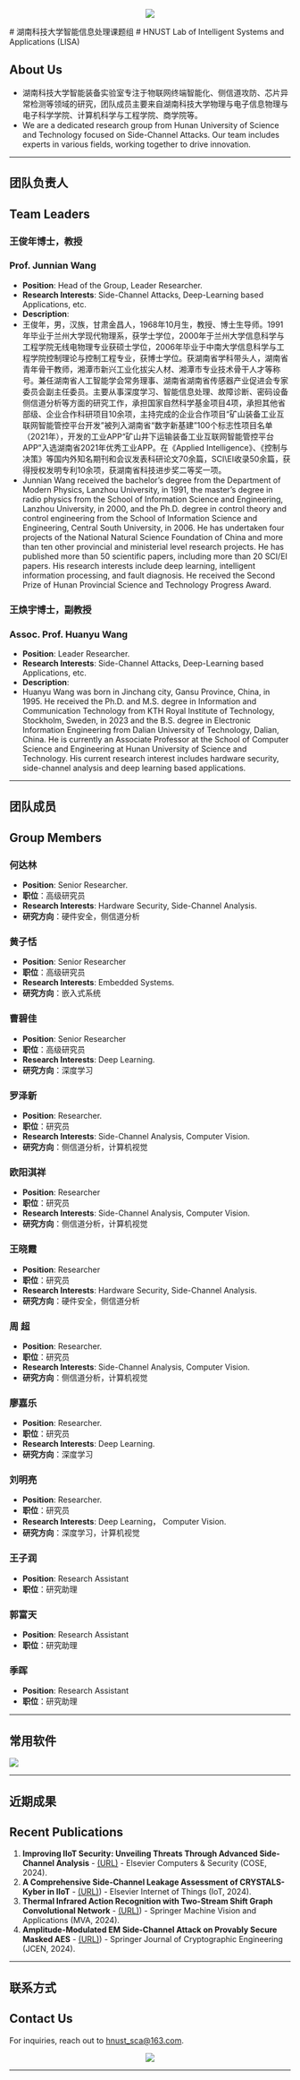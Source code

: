 <p align="center">
<img src="https://capsule-render.vercel.app/api?type=waving&color=timeGradient&height=300&&section=header&text=湖南科技大学&fontSize=90&fontAlign=50&fontAlignY=30&desc=智能装备实验室&descAlign=50&descSize=30&descAlignY=60&animation=twinkling" />
</p>
# 湖南科技大学智能信息处理课题组
# HNUST Lab of Intelligent Systems and Applications (LISA)

## About Us
- 湖南科技大学智能装备实验室专注于物联网终端智能化、侧信道攻防、芯片异常检测等领域的研究，团队成员主要来自湖南科技大学物理与电子信息物理与电子科学学院、计算机科学与工程学院、商学院等。
- We are a dedicated research group from Hunan University of Science and Technology focused on Side-Channel Attacks. Our team includes experts in various fields, working together to drive innovation.

---
## 团队负责人
## Team Leaders

### 王俊年博士，教授
### Prof. Junnian Wang
- **Position**: Head of the Group, Leader Researcher.
- **Research Interests**: Side-Channel Attacks, Deep-Learning based Applications, etc.
- **Description**:
- 王俊年，男，汉族，甘肃金昌人，1968年10月生，教授、博士生导师。1991年毕业于兰州大学现代物理系，获学士学位，2000年于兰州大学信息科学与工程学院无线电物理专业获硕士学位，2006年毕业于中南大学信息科学与工程学院控制理论与控制工程专业，获博士学位。获湖南省学科带头人，湖南省青年骨干教师，湘潭市新兴工业化拔尖人材、湘潭市专业技术骨干人才等称号。兼任湖南省人工智能学会常务理事、湖南省湖南省传感器产业促进会专家委员会副主任委员。主要从事深度学习、智能信息处理、故障诊断、密码设备侧信道分析等方面的研究工作，承担国家自然科学基金项目4项，承担其他省部级、企业合作科研项目10余项，主持完成的企业合作项目“矿山装备工业互联网智能管控平台开发”被列入湖南省“数字新基建”100个标志性项目名单（2021年），开发的工业APP“矿山井下运输装备工业互联网智能管控平台APP”入选湖南省2021年优秀工业APP。在《Applied Intelligence》、《控制与决策》等国内外知名期刊和会议发表科研论文70余篇，SCI\EI收录50余篇，获得授权发明专利10余项，获湖南省科技进步奖二等奖一项。
- Junnian Wang received the bachelor’s degree from the Department of Modern Physics, Lanzhou University, in 1991, the master’s degree in radio physics from the School of Information Science and Engineering, Lanzhou University, in 2000, and the Ph.D. degree in control theory and control engineering from the School of Information Science and Engineering, Central South University, in 2006. He has undertaken four projects of the National Natural Science Foundation of China and more than ten other provincial and ministerial level research projects. He has published more than 50 scientific papers, including more than 20 SCI/EI papers. His research interests include deep learning, intelligent information processing, and fault diagnosis. He received the Second Prize of Hunan Provincial Science and Technology Progress Award.

### 王焕宇博士，副教授
### Assoc. Prof. Huanyu Wang
- **Position**: Leader Researcher.
- **Research Interests**: Side-Channel Attacks, Deep-Learning based Applications, etc.
- **Description**:
- Huanyu Wang was born in Jinchang city, Gansu Province, China, in 1995. He received the Ph.D. and M.S. degree in Information and Communication Technology from KTH Royal Institute of Technology, Stockholm, Sweden, in 2023 and the B.S. degree in Electronic Information Engineering from Dalian University of Technology, Dalian, China. He is currently an Associate Professor at the School of Computer Science and Engineering at Hunan University of Science and Technology. His current research interest includes hardware security, side-channel analysis and deep learning based applications.

---
## 团队成员
## Group Members

### 何达林
- **Position**: Senior Researcher.
- **职位**：高级研究员
- **Research Interests**: Hardware Security, Side-Channel Analysis.
- **研究方向**：硬件安全，侧信道分析

### 黄子恬
- **Position**: Senior Researcher
- **职位**：高级研究员
- **Research Interests**: Embedded Systems.
- **研究方向**：嵌入式系统

### 曹碧佳
- **Position**: Senior Researcher
- **职位**：高级研究员
- **Research Interests**: Deep Learning.
- **研究方向**：深度学习

### 罗泽新
- **Position**: Researcher.
- **职位**：研究员
- **Research Interests**: Side-Channel Analysis, Computer Vision.
- **研究方向**：侧信道分析，计算机视觉

### 欧阳淇祥
- **Position**: Researcher
- **职位**：研究员
- **Research Interests**: Side-Channel Analysis, Computer Vision.
- **研究方向**：侧信道分析，计算机视觉

### 王晓霞
- **Position**: Researcher
- **职位**：研究员
- **Research Interests**: Hardware Security, Side-Channel Analysis.
- **研究方向**：硬件安全，侧信道分析

### 周  超
- **Position**: Researcher.
- **职位**：研究员
- **Research Interests**: Side-Channel Analysis, Computer Vision.
- **研究方向**：侧信道分析，计算机视觉

### 廖嘉乐
- **Position**: Researcher.
- **职位**：研究员
- **Research Interests**: Deep Learning.
- **研究方向**：深度学习

### 刘明亮
- **Position**: Researcher.
- **职位**：研究员
- **Research Interests**: Deep Learning， Computer Vision.
- **研究方向**：深度学习，计算机视觉

### 王子润
- **Position**: Research Assistant
- **职位**：研究助理

### 郭富天
- **Position**: Research Assistant
-  **职位**：研究助理

### 季晖
- **Position**: Research Assistant
-  **职位**：研究助理
---
## 常用软件
<!-- https://github.com/tandpfun/skill-icons -->
<img align="center" src="https://skillicons.dev/icons?i=py,c,cpp,cs,java,html,css,js,ts,md,matlab&theme=light" />
</p>

---
## 近期成果
## Recent Publications
1. **Improving IIoT Security: Unveiling Threats Through Advanced Side-Channel Analysis** - [(URL)](https://www.sciencedirect.com/science/article/pii/S0167404824004401) - Elsevier Computers & Security (COSE, 2024).
2. **A Comprehensive Side-Channel Leakage Assessment of CRYSTALS-Kyber in IIoT** - [(URL)](https://www.sciencedirect.com/science/article/pii/S2542660524002725)) - Elsevier Internet of Things (IoT, 2024).
3. **Thermal Infrared Action Recognition with Two-Stream Shift Graph Convolutional Network** - [(URL)](https://link.springer.com/article/10.1007/s00138-024-01550-2)) - Springer Machine Vision and Applications (MVA, 2024).
4. **Amplitude-Modulated EM Side-Channel Attack on Provably Secure Masked AES** - [(URL)](https://link.springer.com/article/10.1007/s13389-024-00347-3)) - Springer Journal of Cryptographic Engineering (JCEN, 2024).

---
## 联系方式
## Contact Us
For inquiries, reach out to hnust_sca@163.com.
<!-- https://github.com/kyechan99/capsule-render -->
<p align="center">
<img src="https://capsule-render.vercel.app/api?type=waving&color=timeGradient&height=300&&section=footer&text=THE%20END!&fontSize=90&fontAlign=50&fontAlignY=70&desc=Hope%20your%20program%20is%20bug-free!&descAlign=50&descSize=30&descAlignY=40&animation=twinkling">
</p>

---


